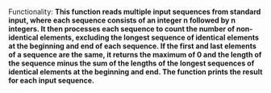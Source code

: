 Functionality: **This function reads multiple input sequences from standard input, where each sequence consists of an integer n followed by n integers. It then processes each sequence to count the number of non-identical elements, excluding the longest sequence of identical elements at the beginning and end of each sequence. If the first and last elements of a sequence are the same, it returns the maximum of 0 and the length of the sequence minus the sum of the lengths of the longest sequences of identical elements at the beginning and end. The function prints the result for each input sequence.**